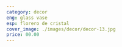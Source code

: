 ```yaml
---
category: decor
eng: glass vase
esp: florero de cristal
cover_image: ./images/decor/decor-13.jpg
price: 00.00
---
```

 
